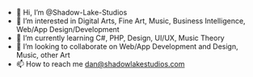 - 👋 Hi, I’m @Shadow-Lake-Studios
- 👀 I’m interested in Digital Arts, Fine Art, Music, Business Intelligence, Web/App Design/Development
- 🌱 I’m currently learning C#, PHP, Design, UI/UX, Music Theory
- 💞️ I’m looking to collaborate on Web/App Development and Design, Music, other Art
- 📫 How to reach me dan@shadowlakestudios.com

<!---
Shadow-Lake-Studios/Shadow-Lake-Studios is a ✨ special ✨ repository because its `README.md` (this file) appears on your GitHub profile.
You can click the Preview link to take a look at your changes.
--->
